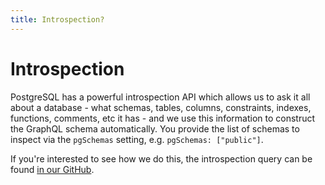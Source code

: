 ```yaml
---
title: Introspection?
---
```


# Introspection

PostgreSQL has a powerful introspection API which allows us to ask it all about
a database - what schemas, tables, columns, constraints, indexes, functions,
comments, etc it has - and we use this information to construct the GraphQL
schema automatically. You provide the list of schemas to inspect via the
`pgSchemas` setting, e.g. `pgSchemas: ["public"]`.

If you're interested to see how we do this, the introspection query can be found
[in our GitHub](https://github.com/graphile/graphile-engine/blob/master/packages/graphile-build-pg/src/plugins/introspectionQuery.ts).

